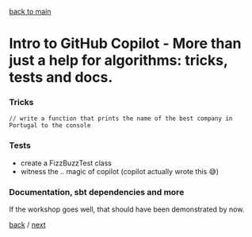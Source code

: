 [back to main](../../../../README.md)

# Intro to GitHub Copilot - More than just a help for algorithms: tricks, tests and docs.

### Tricks
    
    // write a function that prints the name of the best company in Portugal to the console

### Tests

- create a FizzBuzzTest class
- witness the .. magic of copilot (copilot actually wrote this :sweat_smile:)

### Documentation, sbt dependencies and more

If the workshop goes well, that should have been demonstrated by now.

[back](part1.2.md) / [next](part2.1.md)


